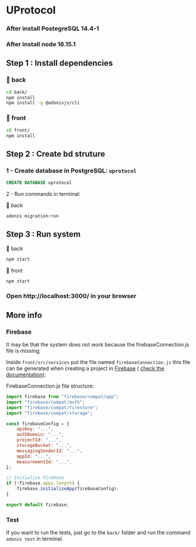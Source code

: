 # UProtocol

### After install PostegreSQL 14.4-1
### After install node 16.15.1

## Step 1 : Install dependencies
### 📂 back
```bash
cd back/
npm install
npm install -g @adonisjs/cli
```
### 📂 front
```bash
cd front/
npm install
```
## Step 2 : Create bd struture

### 1 - Create database in PostgreSQL: `uprotocol`

```SQL
CREATE DATABASE uprotocol
```

2 - Run commands in terminal:

📂 back
```bash
adonis migration:run
```

## Step 3 : Run system

📂 back
```bash
npm start
```
📂 front
```bash
npm start
```
### Open http://localhost:3000/ in your browser

## More info

### Firebase
It may be that the system does not work because the firebaseConnection.js file is missing;

Inside `front/src/services` put the file named `firebaseConnection.js` this file can be generated when creating a project in [Firebase](https://firebase.google.com/ "Firebase") ( [check the documentation](https://firebase.google.com/docs/web/setup "Documentation"));


FirebaseConnection.js file structure:
```javascript
import firebase from "firebase/compat/app";
import "firebase/compat/auth";
import "firebase/compat/firestore";
import "firebase/compat/storage";

const firebaseConfig = {
    apiKey: "...",
    authDomain: "...",
    projectId: "...",
    storageBucket: "...",
    messagingSenderId: "...",
    appId: "...",
    measurementId: "...",
};

// Initialize Firebase
if (!firebase.apps.length) {
    firebase.initializeApp(firebaseConfig);
}

export default firebase;
```

### Test
If you want to run the tests, just go to the `back/` folder and run the command `adonis test` in terminal.

